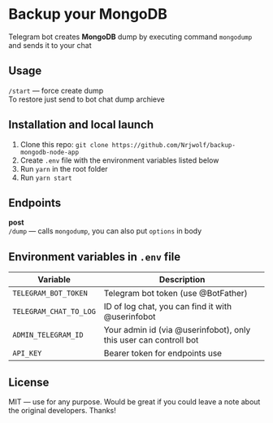 # Backup your MongoDB

Telegram bot creates **MongoDB** dump by executing command `mongodump` and sends it to your chat

## Usage

`/start` — force create dump  
To restore just send to bot chat dump archieve

## Installation and local launch

1. Clone this repo: `git clone https://github.com/Nrjwolf/backup-mongodb-node-app`
2. Create `.env` file with the environment variables listed below
3. Run `yarn` in the root folder
4. Run `yarn start`

## Endpoints

**post**  
`/dump` — calls `mongodump`, you can also put `options` in body

## Environment variables in `.env` file

| Variable                     | Description                                                       |
| ---------------------------- | ----------------------------------------------------------------- |
| `TELEGRAM_BOT_TOKEN`         | Telegram bot token (use @BotFather)                               |
| `TELEGRAM_CHAT_TO_LOG`       | ID of log chat, you can find it with @userinfobot                 |
| `ADMIN_TELEGRAM_ID`          | Your admin id (via @userinfobot), only this user can controll bot |
| `API_KEY`                    | Bearer token for endpoints use                                    |

## License

MIT — use for any purpose. Would be great if you could leave a note about the original developers. Thanks!

